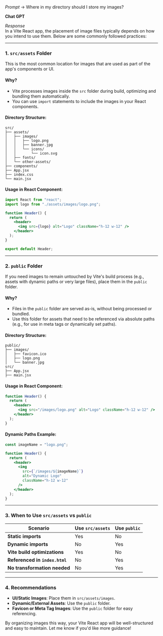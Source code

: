 _Prompt_ -> Where in my directory should I store my images?

**Chat GPT**

_Response_  
In a Vite React app, the placement of image files typically depends on how you intend to use them. Below are some commonly followed practices:

---

### **1. `src/assets` Folder**

This is the most common location for images that are used as part of the app's components or UI.

#### **Why?**

- Vite processes images inside the `src` folder during build, optimizing and bundling them automatically.
- You can use `import` statements to include the images in your React components.

#### **Directory Structure:**

```
src/
├── assets/
│   ├── images/
│   │   ├── logo.png
│   │   ├── banner.jpg
│   │   └── icons/
│   │       └── icon.svg
│   ├── fonts/
│   └── other-assets/
├── components/
├── App.jsx
├── index.css
└── main.jsx
```

#### **Usage in React Component:**

```jsx
import React from "react";
import logo from "./assets/images/logo.png";

function Header() {
  return (
    <header>
      <img src={logo} alt="Logo" className="h-12 w-12" />
    </header>
  );
}

export default Header;
```

---

### **2. `public` Folder**

If you need images to remain untouched by Vite's build process (e.g., assets with dynamic paths or very large files), place them in the `public` folder.

#### **Why?**

- Files in the `public` folder are served as-is, without being processed or bundled.
- Use this folder for assets that need to be referenced via absolute paths (e.g., for use in meta tags or dynamically set paths).

#### **Directory Structure:**

```
public/
├── images/
│   ├── favicon.ico
│   ├── logo.png
│   └── banner.jpg
src/
├── App.jsx
├── main.jsx
```

#### **Usage in React Component:**

```jsx
function Header() {
  return (
    <header>
      <img src="/images/logo.png" alt="Logo" className="h-12 w-12" />
    </header>
  );
}
```

#### **Dynamic Paths Example:**

```jsx
const imageName = "logo.png";

function Header() {
  return (
    <header>
      <img
        src={`/images/${imageName}`}
        alt="Dynamic Logo"
        className="h-12 w-12"
      />
    </header>
  );
}
```

---

### **3. When to Use `src/assets` vs `public`**

| **Scenario**                   | **Use `src/assets`** | **Use `public`** |
| ------------------------------ | -------------------- | ---------------- |
| **Static imports**             | Yes                  | No               |
| **Dynamic imports**            | No                   | Yes              |
| **Vite build optimizations**   | Yes                  | No               |
| **Referenced in `index.html`** | No                   | Yes              |
| **No transformation needed**   | No                   | Yes              |

---

### **4. Recommendations**

- **UI/Static Images**: Place them in `src/assets/images`.
- **Dynamic/External Assets**: Use the `public` folder.
- **Favicon or Meta Tag Images**: Use the `public` folder for easy referencing.

By organizing images this way, your Vite React app will be well-structured and easy to maintain. Let me know if you'd like more guidance!
